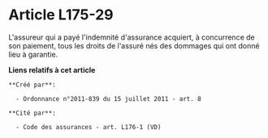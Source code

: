 # Article L175-29

L'assureur qui a payé l'indemnité d'assurance acquiert, à concurrence de son paiement, tous les droits de l'assuré nés des
dommages qui ont donné lieu à garantie.

**Liens relatifs à cet article**

	**Créé par**:

	  - Ordonnance n°2011-839 du 15 juillet 2011 - art. 8

	**Cité par**:

	  - Code des assurances - art. L176-1 (VD)
